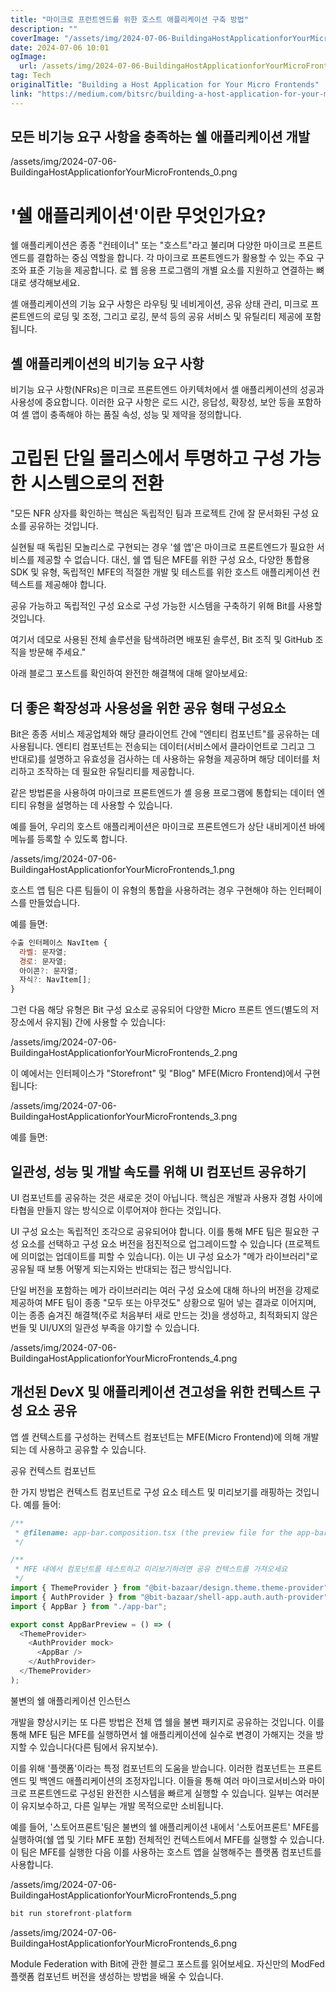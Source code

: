 ```yaml
---
title: "마이크로 프런트엔드를 위한 호스트 애플리케이션 구축 방법"
description: ""
coverImage: "/assets/img/2024-07-06-BuildingaHostApplicationforYourMicroFrontends_0.png"
date: 2024-07-06 10:01
ogImage:
  url: /assets/img/2024-07-06-BuildingaHostApplicationforYourMicroFrontends_0.png
tag: Tech
originalTitle: "Building a Host Application for Your Micro Frontends"
link: "https://medium.com/bitsrc/building-a-host-application-for-your-micro-frontends-b80880648b3e"
---
```


## 모든 비기능 요구 사항을 충족하는 쉘 애플리케이션 개발

/assets/img/2024-07-06-BuildingaHostApplicationforYourMicroFrontends_0.png

# '쉘 애플리케이션'이란 무엇인가요?

쉘 애플리케이션은 종종 "컨테이너" 또는 "호스트"라고 불리며 다양한 마이크로 프론트엔드를 결합하는 중심 역할을 합니다. 각 마이크로 프론트엔드가 활용할 수 있는 주요 구조와 표준 기능을 제공합니다. 로 웹 응용 프로그램의 개별 요소를 지원하고 연결하는 뼈대로 생각해보세요.

<div class="content-ad"></div>

셸 애플리케이션의 기능 요구 사항은 라우팅 및 네비게이션, 공유 상태 관리, 미크로 프론트엔드의 로딩 및 조정, 그리고 로깅, 분석 등의 공유 서비스 및 유틸리티 제공에 포함됩니다.

## 셸 애플리케이션의 비기능 요구 사항

비기능 요구 사항(NFRs)은 미크로 프론트엔드 아키텍처에서 셸 애플리케이션의 성공과 사용성에 중요합니다. 이러한 요구 사항은 로드 시간, 응답성, 확장성, 보안 등을 포함하여 셸 앱이 충족해야 하는 품질 속성, 성능 및 제약을 정의합니다.

# 고립된 단일 몰리스에서 투명하고 구성 가능한 시스템으로의 전환

<div class="content-ad"></div>

"모든 NFR 상자를 확인하는 핵심은 독립적인 팀과 프로젝트 간에 잘 문서화된 구성 요소를 공유하는 것입니다.

실현될 때 독립된 모놀리스로 구현되는 경우 '쉘 앱'은 마이크로 프론트엔드가 필요한 서비스를 제공할 수 없습니다. 대신, 쉘 앱 팀은 MFE를 위한 구성 요소, 다양한 통합용 SDK 및 유형, 독립적인 MFE의 적절한 개발 및 테스트를 위한 호스트 애플리케이션 컨텍스트를 제공해야 합니다.

공유 가능하고 독립적인 구성 요소로 구성 가능한 시스템을 구축하기 위해 Bit를 사용할 것입니다.

여기서 데모로 사용된 전체 솔루션을 탐색하려면 배포된 솔루션, Bit 조직 및 GitHub 조직을 방문해 주세요."

<div class="content-ad"></div>

아래 블로그 포스트를 확인하여 완전한 해결책에 대해 알아보세요:

## 더 좋은 확장성과 사용성을 위한 공유 형태 구성요소

Bit은 종종 서비스 제공업체와 해당 클라이언트 간에 "엔티티 컴포넌트"를 공유하는 데 사용됩니다. 엔티티 컴포넌트는 전송되는 데이터(서비스에서 클라이언트로 그리고 그 반대로)를 설명하고 유효성을 검사하는 데 사용하는 유형을 제공하며 해당 데이터를 처리하고 조작하는 데 필요한 유틸리티를 제공합니다.

같은 방법론을 사용하여 마이크로 프론트엔드가 셸 응용 프로그램에 통합되는 데이터 엔티티 유형을 설명하는 데 사용할 수 있습니다.

<div class="content-ad"></div>

예를 들어, 우리의 호스트 애플리케이션은 마이크로 프론트엔드가 상단 내비게이션 바에 메뉴를 등록할 수 있도록 합니다.

/assets/img/2024-07-06-BuildingaHostApplicationforYourMicroFrontends_1.png

호스트 앱 팀은 다른 팀들이 이 유형의 통합을 사용하려는 경우 구현해야 하는 인터페이스를 만들었습니다.

예를 들면:

<div class="content-ad"></div>

```js
수출 인터페이스 NavItem {
  라벨: 문자열;
  경로: 문자열;
  아이콘?: 문자열;
  자식?: NavItem[];
}
```

그런 다음 해당 유형은 Bit 구성 요소로 공유되어 다양한 Micro 프론트 엔드(별도의 저장소에서 유지됨) 간에 사용할 수 있습니다:

/assets/img/2024-07-06-BuildingaHostApplicationforYourMicroFrontends_2.png

이 예에서는 인터페이스가 "Storefront" 및 "Blog" MFE(Micro Frontend)에서 구현됩니다:

<div class="content-ad"></div>

/assets/img/2024-07-06-BuildingaHostApplicationforYourMicroFrontends_3.png

예를 들면:

## 일관성, 성능 및 개발 속도를 위해 UI 컴포넌트 공유하기

UI 컴포넌트를 공유하는 것은 새로운 것이 아닙니다. 핵심은 개발과 사용자 경험 사이에 타협을 만들지 않는 방식으로 이루어져야 한다는 것입니다.

<div class="content-ad"></div>

UI 구성 요소는 독립적인 조각으로 공유되어야 합니다. 이를 통해 MFE 팀은 필요한 구성 요소를 선택하고 구성 요소 버전을 점진적으로 업그레이드할 수 있습니다 (프로젝트에 의미없는 업데이트를 피할 수 있습니다). 이는 UI 구성 요소가 "메가 라이브러리"로 공유될 때 보통 어떻게 되는지와는 반대되는 접근 방식입니다.

단일 버전을 포함하는 메가 라이브러리는 여러 구성 요소에 대해 하나의 버전을 강제로 제공하여 MFE 팀이 종종 "모두 또는 아무것도" 상황으로 밀어 넣는 결과로 이어지며, 이는 종종 숨겨진 해결책(주로 처음부터 새로 만드는 것)을 생성하고, 최적화되지 않은 번들 및 UI/UX의 일관성 부족을 야기할 수 있습니다.

/assets/img/2024-07-06-BuildingaHostApplicationforYourMicroFrontends_4.png

## 개선된 DevX 및 애플리케이션 견고성을 위한 컨텍스트 구성 요소 공유

<div class="content-ad"></div>

앱 셸 컨텍스트를 구성하는 컨텍스트 컴포넌트는 MFE(Micro Frontend)에 의해 개발되는 데 사용하고 공유할 수 있습니다.

공유 컨텍스트 컴포넌트

한 가지 방법은 컨텍스트 컴포넌트로 구성 요소 테스트 및 미리보기를 래핑하는 것입니다. 예를 들어:

```js
/**
 * @filename: app-bar.composition.tsx (the preview file for the app-bar)
 */

/**
 * MFE 내에서 컴포넌트를 테스트하고 미리보기하려면 공유 컨텍스트를 가져오세요
 */
import { ThemeProvider } from "@bit-bazaar/design.theme.theme-provider";
import { AuthProvider } from "@bit-bazaar/shell-app.auth.auth-provider";
import { AppBar } from "./app-bar";

export const AppBarPreview = () => (
  <ThemeProvider>
    <AuthProvider mock>
      <AppBar />
    </AuthProvider>
  </ThemeProvider>
);
```

<div class="content-ad"></div>

불변의 쉘 애플리케이션 인스턴스

개발을 향상시키는 또 다른 방법은 전체 앱 쉘을 불변 패키지로 공유하는 것입니다. 이를 통해 MFE 팀은 MFE를 실행하면서 쉘 애플리케이션에 실수로 변경이 가해지는 것을 방지할 수 있습니다(다른 팀에서 유지보수).

이를 위해 '플랫폼'이라는 특정 컴포넌트의 도움을 받습니다. 이러한 컴포넌트는 프론트엔드 및 백엔드 애플리케이션의 조정자입니다. 이들을 통해 여러 마이크로서비스와 마이크로 프론트엔드로 구성된 완전한 시스템을 빠르게 실행할 수 있습니다. 일부는 여러분이 유지보수하고, 다른 일부는 개발 목적으로만 소비됩니다.

예를 들어, '스토어프론트'팀은 불변의 쉘 애플리케이션 내에서 '스토어프론트' MFE를 실행하여(쉘 앱 및 기타 MFE 포함) 전체적인 컨텍스트에서 MFE를 실행할 수 있습니다. 이 팀은 MFE를 실행한 다음 이를 사용하는 호스트 앱을 실행해주는 플랫폼 컴포넌트를 사용합니다.

<div class="content-ad"></div>

/assets/img/2024-07-06-BuildingaHostApplicationforYourMicroFrontends_5.png

```js
bit run storefront-platform
```

/assets/img/2024-07-06-BuildingaHostApplicationforYourMicroFrontends_6.png

Module Federation with Bit에 관한 블로그 포스트를 읽어보세요. 자신만의 ModFed 플랫폼 컴포넌트 버전을 생성하는 방법을 배울 수 있습니다.
